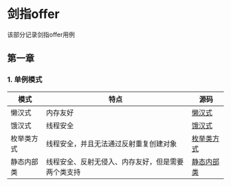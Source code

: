 # 剑指offer
该部分记录剑指offer用例
## 第一章
### 1. 单例模式
|  模式   | 特点 | 源码 |
|  ----  | ----  | ---- | 
| 懒汉式  | 内存友好 | [懒汉式](https://github.com/jiangxd18/codingInterview/blob/master/src/main/java/%E5%89%91%E6%8C%87offer/%E7%AC%AC%E4%B8%80%E7%AB%A0/Singleton.java) |
| 饿汉式  | 线程安全 | [饿汉式](https://github.com/jiangxd18/codingInterview/blob/master/src/main/java/%E5%89%91%E6%8C%87offer/%E7%AC%AC%E4%B8%80%E7%AB%A0/Singleton2.java) |
| 枚举类方式  | 线程安全，并且无法通过反射重复创建对象 | [枚举类方式](https://github.com/jiangxd18/codingInterview/blob/master/src/main/java/%E5%89%91%E6%8C%87offer/%E7%AC%AC%E4%B8%80%E7%AB%A0/Singleton3.java) |
| 静态内部类  | 线程安全、反射无侵入、内存友好，但是需要两个类支持 | [静态内部类](https://github.com/jiangxd18/codingInterview/blob/master/src/main/java/%E5%89%91%E6%8C%87offer/%E7%AC%AC%E4%B8%80%E7%AB%A0/Singleton4.java) |
